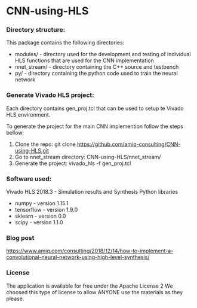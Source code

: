 # CNN-using-HLS

### Directory structure: ###
  This package contains the following directories:
   *   modules/ - directory used for the development and testing of individual HLS functions that are used for the CNN implementation
   *   nnet_stream/   - directory containing the C++ source and testbench
   *   py/        - directory containing the python code used to train the neural network

### Generate Vivado HLS project: ###

Each directory contains gen_proj.tcl that can be used to setup te Vivado HLS environment. 

To generate the project for the main CNN implemention follow the steps bellow:
1) Clone the repo: git clone https://github.com/amiq-consulting/CNN-using-HLS.git
2) Go to nnet_stream directory: CNN-using-HLS/nnet_stream/
3) Generate the project: vivado_hls -f gen_proj.tcl

### Software used: ###

Vivado HLS 2018.3 - Simulation results and Synthesis
Python libraries
   *   numpy - version 1.15.1
   *   tensorflow - version 1.9.0
   *   sklearn - version 0.0
   *   scipy - version 1.1.0

### Blog post ###

https://www.amiq.com/consulting/2018/12/14/how-to-implement-a-convolutional-neural-network-using-high-level-synthesis/

### License ###

The application is available for free under the Apache License 2 We choosed this type of license to allow ANYONE use the materials as they please.

